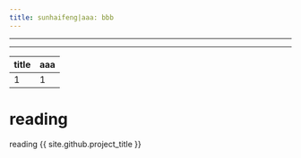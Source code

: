 ```yaml
---
title: sunhaifeng|aaa: bbb
---
```


---

---

title|aaa
---|---
1|1

# reading
reading
{{ site.github.project_title }}

